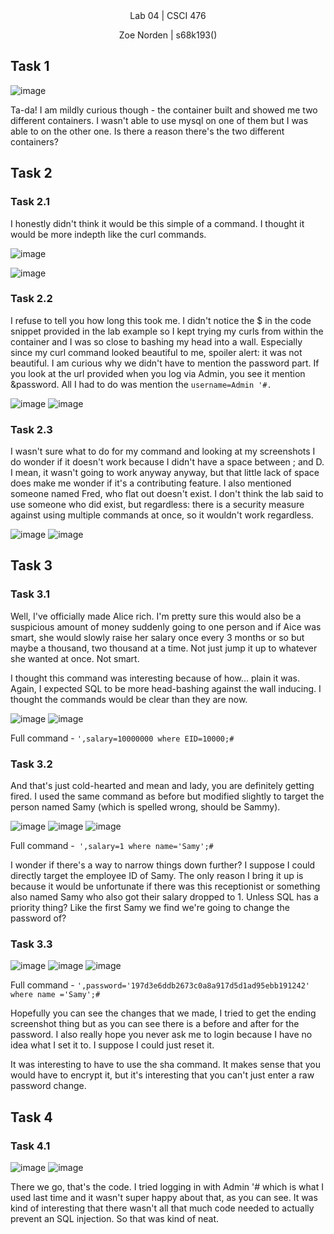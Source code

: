 
<div align="center">Lab 04 | CSCI 476
  
Zoe Norden | s68k193() 
</div>

## Task 1

![image](https://github.com/znorden17/csci-476-594-spring2021-private/blob/main/lab04/screenshots/task1.png)

Ta-da! I am mildly curious though - the container built and showed me two different containers. I wasn't able to use mysql on one of them but I was able to on the other one. Is there a reason there's the two different containers? 


## Task 2


### Task 2.1

I honestly didn't think it would be this simple of a command. I thought it would be more indepth like the curl commands. 

![image](https://github.com/znorden17/csci-476-594-spring2021-private/blob/main/lab04/screenshots/task2.1.1.png)

![image](https://github.com/znorden17/csci-476-594-spring2021-private/blob/main/lab04/screenshots/task2.1.2.png)

### Task 2.2

I refuse to tell you how long this took me. I didn't notice the $ in the code snippet provided in the lab example so I kept trying my curls from within the container and I was so close to bashing my head into a wall. Especially since my curl command looked beautiful to me, spoiler alert: it was not beautiful. I am curious why we didn't have to mention the password part. If you look at the url provided when you log via Admin, you see it mention &password. All I had to do was mention the `username=Admin '#.` 

![image](https://github.com/znorden17/csci-476-594-spring2021-private/blob/main/lab04/screenshots/task2.2.1.png)
![image](https://github.com/znorden17/csci-476-594-spring2021-private/blob/main/lab04/screenshots/task2.2.2.png)

### Task 2.3

I wasn't sure what to do for my command and looking at my screenshots I do wonder if it doesn't work because I didn't have a space between ; and D. I mean, it wasn't going to work anyway anyway, but that little lack of space does make me wonder if it's a contributing feature. I also mentioned someone named Fred, who flat out doesn't exist. I don't think the lab said to use someone who did exist, but regardless: there is a security measure against using multiple commands at once, so it wouldn't work regardless. 

![image](https://github.com/znorden17/csci-476-594-spring2021-private/blob/main/lab04/screenshots/task2.3.1.png)
![image](https://github.com/znorden17/csci-476-594-spring2021-private/blob/main/lab04/screenshots/task2.3.2.png)


## Task 3

### Task 3.1

Well, I've officially made Alice rich. I'm pretty sure this would also be a suspicious amount of money suddenly going to one person and if Aice was smart, she would slowly raise her salary once every 3 months or so but maybe a thousand, two thousand at a time. Not just jump it up to whatever she wanted at once. Not smart. 

I thought this command was interesting because of how... plain it was. Again, I expected SQL to be more head-bashing against the wall inducing. I thought the commands would be clear than they are now. 

![image](https://github.com/znorden17/csci-476-594-spring2021-private/blob/main/lab04/screenshots/task3.1.1.png)
![image](https://github.com/znorden17/csci-476-594-spring2021-private/blob/main/lab04/screenshots/task3.1.2.png)

Full command - `',salary=10000000 where EID=10000;#`

### Task 3.2

And that's just cold-hearted and mean and lady, you are definitely getting fired. I used the same command as before but modified slightly to target the person named Samy (which is spelled wrong, should be Sammy). 

![image](https://github.com/znorden17/csci-476-594-spring2021-private/blob/main/lab04/screenshots/task3.2.1.png)
![image](https://github.com/znorden17/csci-476-594-spring2021-private/blob/main/lab04/screenshots/task3.2.2.png)
![image](https://github.com/znorden17/csci-476-594-spring2021-private/blob/main/lab04/screenshots/task3.2.3.png)


Full command -` ',salary=1 where name='Samy';#`



I wonder if there's a way to narrow things down further? I suppose I could directly target the employee ID of Samy. The only reason I bring it up is because it would be unfortunate if there was this receptionist or something also named Samy who also got their salary dropped to 1. Unless SQL has a priority thing? Like the first Samy we find we're going to change the password of?


### Task 3.3

![image](https://github.com/znorden17/csci-476-594-spring2021-private/blob/main/lab04/screenshots/task3.3.1.png)
![image](https://github.com/znorden17/csci-476-594-spring2021-private/blob/main/lab04/screenshots/task3.3.2.png)
![image](https://github.com/znorden17/csci-476-594-spring2021-private/blob/main/lab04/screenshots/task3.3.3.png)

Full command - `',password='197d3e6ddb2673c0a8a917d5d1ad95ebb191242' where name ='Samy';#`


Hopefully you can see the changes that we made, I tried to get the ending screenshot thing but as you can see there is a before and after for the password. I also really hope you never ask me to login because I have no idea what I set it to. I suppose I could just reset it. 

It was interesting to have to use the sha command. It makes sense that you would have to encrypt it, but it's interesting that you can't just enter a raw password change. 


## Task 4

### Task 4.1

![image](https://github.com/znorden17/csci-476-594-spring2021-private/blob/main/lab04/screenshots/task4.1.1.png)
![image](https://github.com/znorden17/csci-476-594-spring2021-private/blob/main/lab04/screenshots/task4.1.2.png)

There we go, that's the code. I tried logging in with Admin '# which is what I used last time and it wasn't super happy about that, as you can see. It was kind of interesting that there wasn't all that much code needed to actually prevent an SQL injection. So that was kind of neat. 


